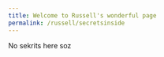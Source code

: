 ```yaml
---
title: Welcome to Russell's wonderful page
permalink: /russell/secretsinside
---
```


No sekrits here soz
